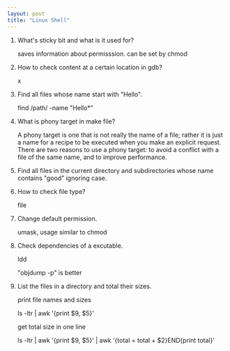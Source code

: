 ```yaml
---
layout: post
title: "Linux Shell"
---
```


1. What's sticky bit and what is it used for?
  
	saves information about permisssion. can be set by chmod

2. How to check content at a certain location in gdb?

	x

3. Find all files whose name start with "Hello".

	find /path/ -name "Hello*"

4. What is phony target in make file?

	A phony target is one that is not really the name of a file; rather it is just a name for a recipe to be executed when you make an explicit request. There are two reasons to use a phony target: to avoid a conflict with a file of the same name, and to improve performance.

5. Find all files in the current directory and subdirectories whose name contains "good" ignoring case.

6. How to check file type?

	file

7. Change default permission.

	umask, usage similar to chmod

8. Check dependencies of a excutable.

	ldd
	
	"objdump -p" is better

9. List the files in a directory and total their sizes.

	print file names and sizes 
	
	ls -ltr | awk '{print $9, $5}'
	
	get total size in one line
	
	ls -ltr | awk '{print $9, $5}' | awk '{total = total + $2}END{print total}'
